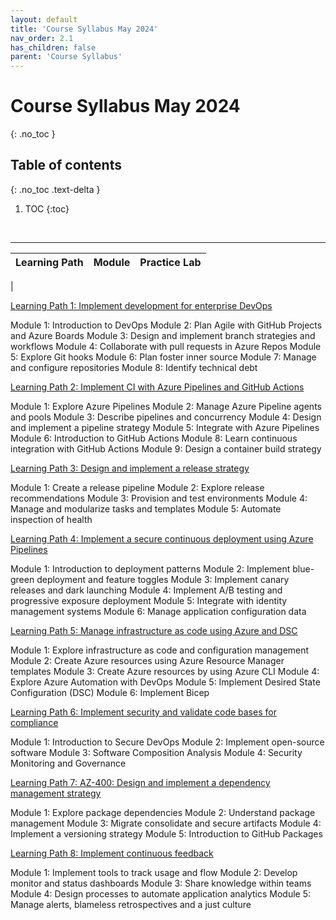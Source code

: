 ```yaml
---
layout: default
title: 'Course Syllabus May 2024'
nav_order: 2.1
has_children: false
parent: 'Course Syllabus'
---
```


# Course Syllabus May 2024
{: .no_toc }


## Table of contents
{: .no_toc .text-delta }

1. TOC
{:toc}

<br/>

---
 
| Learning Path | Module | Practice Lab |
| --- | --- | --- |
| 


[Learning Path 1: Implement development for enterprise DevOps](https://learn.microsoft.com/en-us/training/paths/az-400-work-git-for-enterprise-devops/)


Module 1: Introduction to DevOps
Module 2: Plan Agile with GitHub Projects and Azure Boards
Module 3: Design and implement branch strategies and workflows
Module 4: Collaborate with pull requests in Azure Repos
Module 5: Explore Git hooks
Module 6: Plan foster inner source
Module 7: Manage and configure repositories
Module 8: Identify technical debt


[Learning Path 2: Implement CI with Azure Pipelines and GitHub Actions](https://learn.microsoft.com/en-us/training/paths/az-400-implement-ci-azure-pipelines-github-actions/)

Module 1: Explore Azure Pipelines
Module 2: Manage Azure Pipeline agents and pools
Module 3: Describe pipelines and concurrency
Module 4: Design and implement a pipeline strategy
Module 5: Integrate with Azure Pipelines
Module 6: Introduction to GitHub Actions
Module 8: Learn continuous integration with GitHub Actions
Module 9: Design a container build strategy


[Learning Path 3: Design and implement a release strategy](https://learn.microsoft.com/en-us/training/paths/az-400-design-implement-release-strategy/)

Module 1: Create a release pipeline
Module 2: Explore release recommendations
Module 3: Provision and test environments
Module 4: Manage and modularize tasks and templates
Module 5: Automate inspection of health


[Learning Path 4: Implement a secure continuous deployment using Azure Pipelines](https://learn.microsoft.com/en-us/training/paths/az-400-implement-secure-continuous-deployment/)

Module 1: Introduction to deployment patterns
Module 2: Implement blue-green deployment and feature toggles
Module 3: Implement canary releases and dark launching
Module 4: Implement A/B testing and progressive exposure deployment
Module 5: Integrate with identity management systems 
Module 6: Manage application configuration data

[Learning Path 5: Manage infrastructure as code using Azure and DSC](https://learn.microsoft.com/en-us/training/paths/az-400-manage-infrastructure-as-code-using-azure/)

Module 1: Explore infrastructure as code and configuration management
Module 2: Create Azure resources using Azure Resource Manager templates
Module 3: Create Azure resources by using Azure CLI
Module 4: Explore Azure Automation with DevOps
Module 5: Implement Desired State Configuration (DSC)
Module 6: Implement Bicep


[Learning Path 6: Implement security and validate code bases for compliance](https://learn.microsoft.com/en-us/training/paths/az-400-implement-security-validate-code-bases-compliance/)

Module 1: Introduction to Secure DevOps
Module 2: Implement open-source software
Module 3: Software Composition Analysis
Module 4: Security Monitoring and Governance

[Learning Path 7: AZ-400: Design and implement a dependency management strategy](https://learn.microsoft.com/en-us/training/paths/az-400-design-implement-dependency-management-strategy/)

Module 1: Explore package dependencies
Module 2: Understand package management
Module 3: Migrate consolidate and secure artifacts 
Module 4: Implement a versioning strategy
Module 5: Introduction to GitHub Packages

[Learning Path 8: Implement continuous feedback](https://learn.microsoft.com/en-us/training/paths/az-400-implement-continuous-feedback/)

Module 1: Implement tools to track usage and flow
Module 2: Develop monitor and status dashboards
Module 3: Share knowledge within teams
Module 4: Design processes to automate application analytics
Module 5: Manage alerts, blameless retrospectives and a just culture


<br/>

